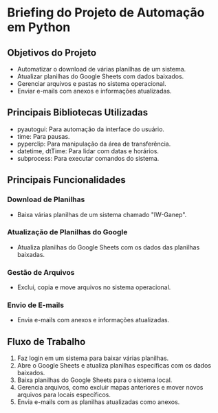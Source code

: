 # Briefing do Projeto de Automação em Python

## Objetivos do Projeto
- Automatizar o download de várias planilhas de um sistema.
- Atualizar planilhas do Google Sheets com dados baixados.
- Gerenciar arquivos e pastas no sistema operacional.
- Enviar e-mails com anexos e informações atualizadas.

## Principais Bibliotecas Utilizadas
- pyautogui: Para automação da interface do usuário.
- time: Para pausas.
- pyperclip: Para manipulação da área de transferência.
- datetime, dtTime: Para lidar com datas e horários.
- subprocess: Para executar comandos do sistema.

## Principais Funcionalidades
### Download de Planilhas
- Baixa várias planilhas de um sistema chamado "IW-Ganep".

### Atualização de Planilhas do Google
- Atualiza planilhas do Google Sheets com os dados das planilhas baixadas.

### Gestão de Arquivos
- Exclui, copia e move arquivos no sistema operacional.

### Envio de E-mails
- Envia e-mails com anexos e informações atualizadas.

## Fluxo de Trabalho
1. Faz login em um sistema para baixar várias planilhas.
2. Abre o Google Sheets e atualiza planilhas específicas com os dados baixados.
3. Baixa planilhas do Google Sheets para o sistema local.
4. Gerencia arquivos, como excluir mapas anteriores e mover novos arquivos para locais específicos.
5. Envia e-mails com as planilhas atualizadas como anexos.
